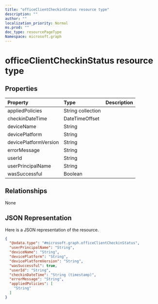 ```yaml
---
title: "officeClientCheckinStatus resource type"
description: ""
author: ""
localization_priority: Normal
ms.prod: ""
doc_type: resourcePageType
Namespace: microsoft.graph
---
```



# officeClientCheckinStatus resource type



## Properties
|Property|Type|Description|
|:---|:---|:---|
|appliedPolicies|String collection||
|checkinDateTime|DateTimeOffset||
|deviceName|String||
|devicePlatform|String||
|devicePlatformVersion|String||
|errorMessage|String||
|userId|String||
|userPrincipalName|String||
|wasSuccessful|Boolean||

## Relationships
None

## JSON Representation
Here is a JSON representation of the resource.
<!-- {
  "blockType": "resource",
  "@odata.type": "microsoft.graph.officeClientCheckinStatus"
}
-->
``` json
{
  "@odata.type": "#microsoft.graph.officeClientCheckinStatus",
  "userPrincipalName": "String",
  "deviceName": "String",
  "devicePlatform": "String",
  "devicePlatformVersion": "String",
  "wasSuccessful": true,
  "userId": "String",
  "checkinDateTime": "String (timestamp)",
  "errorMessage": "String",
  "appliedPolicies": [
    "String"
  ]
}
```

